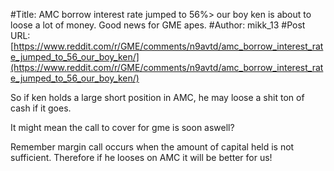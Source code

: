 #Title: AMC borrow interest rate jumped to 56%> our boy ken is about to loose a lot of money. Good news for GME apes.
#Author: mikk_13
#Post URL: [https://www.reddit.com/r/GME/comments/n9avtd/amc_borrow_interest_rate_jumped_to_56_our_boy_ken/](https://www.reddit.com/r/GME/comments/n9avtd/amc_borrow_interest_rate_jumped_to_56_our_boy_ken/)


So if ken holds a large short position in AMC, he may loose a shit ton of cash if it goes. 

It might mean the call to cover for gme is soon aswell? 

Remember margin call occurs when the amount of capital held is not sufficient. Therefore if he looses on AMC it will be better for us!
